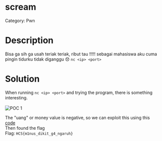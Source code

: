 # scream
Category: Pwn

# Description
Bisa ga sih ga usah teriak teriak, ribut tau !!!!!
sebagai mahasiswa aku cuma pingin tidurku tidak diganggu 😞
`nc <ip> <port>`

# Solution
When running `nc <ip> <port>` and trying the program, there is something interesting. <br><br>
![POC 1](images/POC%201.png) <br> 

The "uang" or money value is negative, so we can exploit this using this [code](solve/solve.py) <br>
Then found the flag<br>
Flag: `HCS{m1nus_dikit_g4_ngaruh}`
